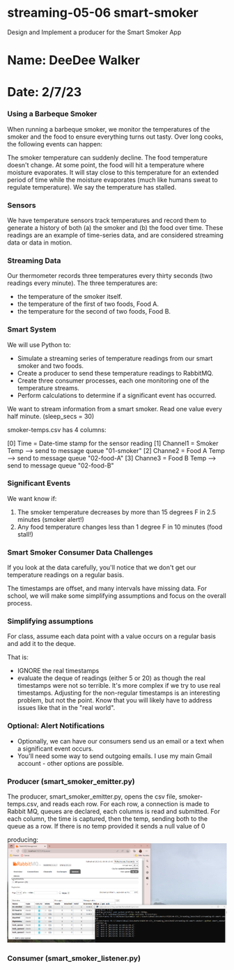 # streaming-05-06 smart-smoker
Design and Implement a producer for the Smart Smoker App

# Name: DeeDee Walker
# Date: 2/7/23

### Using a Barbeque Smoker
When running a barbeque smoker, we monitor the temperatures of the smoker and the food to ensure everything turns out tasty. Over long cooks, the following events can happen:

The smoker temperature can suddenly decline.
The food temperature doesn't change. At some point, the food will hit a temperature where moisture evaporates. It will stay close to this temperature for an extended period of time while the moisture evaporates (much like humans sweat to regulate temperature). We say the temperature has stalled.

### Sensors
We have temperature sensors track temperatures and record them to generate a history of both (a) the smoker and (b) the food over time. These readings are an example of time-series data, and are considered streaming data or data in motion.

### Streaming Data
Our thermometer records three temperatures every thirty seconds (two readings every minute). The three temperatures are:

- the temperature of the smoker itself.
- the temperature of the first of two foods, Food A.
- the temperature for the second of two foods, Food B.

### Smart System
We will use Python to:

- Simulate a streaming series of temperature readings from our smart smoker and two foods.
- Create a producer to send these temperature readings to RabbitMQ.
- Create three consumer processes, each one monitoring one of the temperature streams. 
- Perform calculations to determine if a significant event has occurred.

We want to stream information from a smart smoker. Read one value every half minute. (sleep_secs = 30)

smoker-temps.csv has 4 columns:

[0] Time = Date-time stamp for the sensor reading
[1] Channel1 = Smoker Temp --> send to message queue "01-smoker"
[2] Channe2 = Food A Temp --> send to message queue "02-food-A"
[3] Channe3 = Food B Temp --> send to message queue "02-food-B"

### Significant Events
We want know if:

1. The smoker temperature decreases by more than 15 degrees F in 2.5 minutes (smoker alert!)
2. Any food temperature changes less than 1 degree F in 10 minutes (food stall!)

### Smart Smoker Consumer Data Challenges
If you look at the data carefully, you'll notice that we don't get our temperature readings on a regular basis. 

The timestamps are offset, and many intervals have missing data. 
For school, we will make some simplifying assumptions and focus on the overall process. 

### Simplifying assumptions
For class, assume each data point with a value occurs on a regular basis and add it to the deque. 

That is: 
- IGNORE the real timestamps
- evaluate the deque of readings (either 5 or 20) as though the real timestamps were not so terrible.
It's more complex if we try to use real timestamps. Adjusting for the non-regular timestamps is an interesting problem, but not the point. Know that you will likely have to address issues like that in the "real world". 

### Optional: Alert Notifications
- Optionally, we can have our consumers send us an email or a text when a significant event occurs. 
- You'll need some way to send outgoing emails. I use my main Gmail account - other options are possible. 

### Producer (smart_smoker_emitter.py)
The producer, smart_smoker_emitter.py, opens the csv file, smoker-temps.csv, and reads each row. For each row, a connection is made to Rabbit MQ, queues are declared, each columns is read and submitted. For each column, the time is captured, then the temp, sending both to the queue as a row. If there is no temp provided it sends a null value of 0

producing:
![producing script](https://github.com/ddwalk77/streaming-05-smart-smoker/blob/main/producing.png "producing script")

### Consumer (smart_smoker_listener.py)
